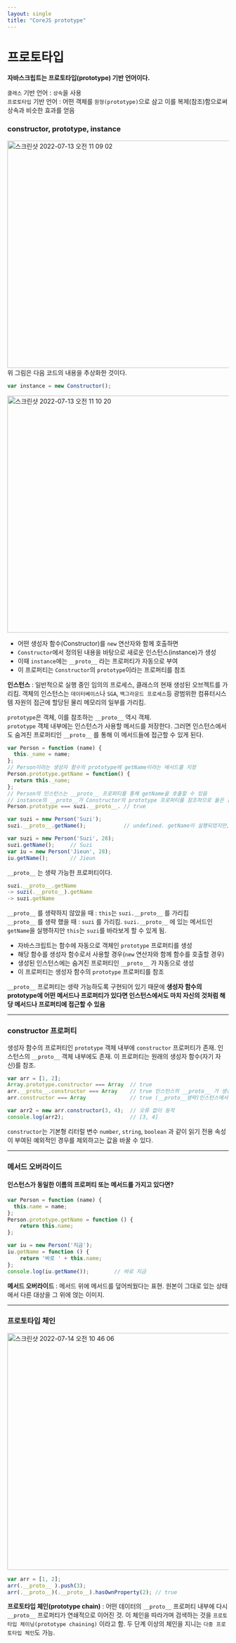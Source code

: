 ```yaml
---
layout: single
title: "CoreJS prototype"
---
```


# 프로토타입
**자바스크립트는 프로토타입(prototype) 기반 언어이다.**   

`클래스` 기반 언어 : `상속`을 사용    
`프로토타입` 기반 언어 : 어떤 객체를 `원형(prototype)`으로 삼고 이를 복제(참조)함으로써 상속과 비슷한 효과를 얻음    

### constructor, prototype, instance
<img width="518" alt="스크린샷 2022-07-13 오전 11 09 02" src="https://user-images.githubusercontent.com/84711115/178635877-d1e85858-f9ea-4f29-a9a6-33793af6d82e.png">
위 그림은 다음 코드의 내용을 추상화한 것이다.    

```jsx
var instance = new Constructor();
```

<img width="540" alt="스크린샷 2022-07-13 오전 11 10 20" src="https://user-images.githubusercontent.com/84711115/178636028-ba9e940c-93e2-4693-a214-1a4cb97cdf3f.png">

- 어떤 생성자 함수(Constructor)를 `new` 연산자와 함께 호출하면
- `Constructor`에서 정의된 내용을 바탕으로 새로운 인스턴스(instance)가 생성
- 이때 `instance`에는 `__proto__` 라는 프로퍼티가 자동으로 부여
- 이 프로퍼티는 `Constructor`의 `prototype`이라는 프로퍼티를 참조    
    
**인스턴스** : 일반적으로 실행 중인 임의의 프로세스, 클래스의 현재 생성된 오브젝트를 가리킴. 객체의 인스턴스는 `데이터베이스`나 `SGA`, `백그라운드 프로세스`등 광범위한 컴퓨터시스템 자원의 접근에 할당된 물리 메모리의 일부를 가리킴.

`prototype`은 객체, 이를 참조하는 `__proto__` 역시 객체.   
`prototype` 객체 내부에는 인스턴스가 사용할 메서드를 저장한다. 그러면 인스턴스에서도 숨겨진 프로퍼티인 `__proto__` 를 통해 이 메서드들에 접근할 수 있게 된다.    

```jsx
var Person = function (name) {
  this._name = name;
};
// Person이라는 생성자 함수의 prototype에 getName이라는 메서드를 지정
Person.prototype.getName = function() {
  return this._name;
};
// Person의 인스턴스는 __proto__ 프로퍼티를 통해 getName을 호출할 수 있음
// instance의 __proto__가 Constructor의 prototype 프로퍼티를 참조하므로 둘은 같은 객체를 바라봄
Person.prototype === suzi.__proto__. // true

var suzi = new Person('Suzi');
suzi.__proto__.getName();            // undefined. getName이 실행되었지만, this에 바인딩된 대상이 잘못 지정.
```

```jsx
var suzi = new Person('Suzi', 28);
suzi.getName();     // Suzi
var iu = new Person('Jieun', 28);
iu.getName();       // Jieun
```

`__proto__` 는 생략 가능한 프로퍼티이다.    

```jsx
suzi.__proto__.getName
-> suzi(.__proto__).getName
-> suzi.getName
```

`__proto__` 를 생략하지 않았을 때 : `this`는 `suzi.__proto__` 를 가리킴   
`__proto__` 를 생략 했을 때 : `suzi` 를 가리킴. `suzi.__proto__` 에 있는 메서드인 `getName`을 실행하지만 `this`는 `suzi`를 바라보게 할 수 있게 됨.    

- 자바스크립트는 함수에 자동으로 객체인 `prototype` 프로퍼티를 생성
- 해당 함수를 생성자 함수로서 사용할 경우(`new` 연산자와 함께 함수를 호출할 경우)
- 생성된 인스턴스에는 숨겨진 프로퍼티인 `__proto__` 가 자동으로 생성
- 이 프로퍼티는 생성자 함수의 `prototype` 프로퍼티를 참조

`__proto__` 프로퍼티는 생략 가능하도록 구현되어 있기 때문에 **생성자 함수의 prototype에 어떤 메서드나 프로퍼티가 있다면 인스턴스에서도 마치 자신의 것처럼 해당 메서드나 프로퍼티에 접근할 수 있음**   
***

### constructor 프로퍼티
생성자 함수의 프로퍼티인 `prototype` 객체 내부에 `constructor` 프로퍼티가 존재. 인스턴스의 `__proto__` 객체 내부에도 존재. 이 프로퍼티는 원래의 생성자 함수(자기 자신)를 참조.   

```jsx
var arr = [1, 2];
Array.prototype.constructor === Array  // true
arr.__proto__.constructor === Array    // true 인스턴스의 __proto__ 가 생성자 함수의 prototype 프로퍼티를 참조
arr.constructor === Array              // true (__proto__생략)인스턴스에서 직접 constructor에 접근

var arr2 = new arr.constructor(3, 4);  // 오류 없이 동작
console.log(arr2);                     // [3, 4]
```

`constructor`는 기본형 리터럴 변수 `number`, `string`, `boolean` 과 같이 읽기 전용 속성이 부여된 예외적인 경우를 제외하고는 값을 바꿀 수 있다.   
      
***

### 메서드 오버라이드
#### 인스턴스가 동일한 이름의 프로퍼티 또는 메서드를 가지고 있다면?
```jsx
var Person = function (name) {
  this.name = name;
};
Person.prototype.getName = function () {
	return this.name;
};

var iu = new Person('지금');
iu.getName = function () {
	return '바로 ' + this.name;
};
console.log(iu.getName());        // 바로 지금    
```

**메서드 오버라이드** : 메서드 위에 메서드를 덮어씌웠다는 표현. 원본이 그대로 있는 상태에서 다른 대상을 그 위에 얹는 이미지.    
    
***
    
### 프로토타입 체인

<img width="540" alt="스크린샷 2022-07-14 오전 10 46 06" src="https://user-images.githubusercontent.com/84711115/178870180-a495a8c0-4281-4c20-b6a9-59ed4179bc6f.png">

```jsx
var arr = [1, 2];
arr(.__proto__ ).push(3);
arr(.__proto__)(.__proto__).hasOwnProperty(2); // true
```

**프로토타입 체인(prototype chain)** : 어떤 데이터의 `__proto__` 프로퍼티 내부에 다시 `__proto__` 프로퍼티가 연쇄적으로 이어진 것. 이 체인을 따라가며 검색하는 것을 `프로토타입 체이닝(prototype chaining)` 이라고 함. 두 단계 이상의 체인을 지니는 `다중 프로토타입 체인`도 가능.   


  
